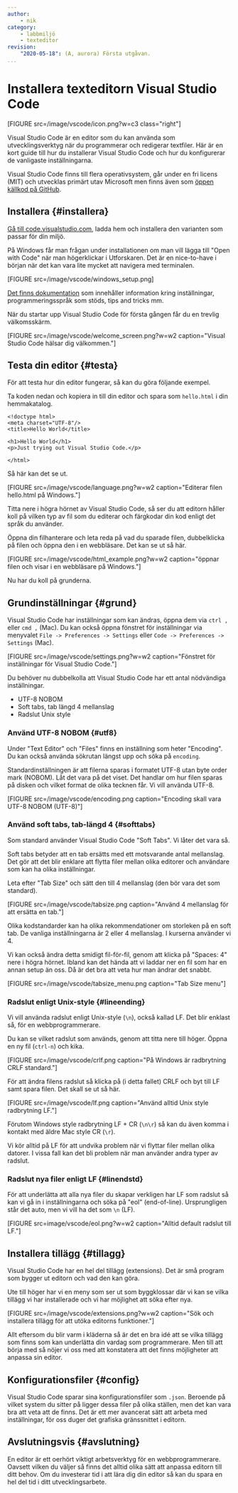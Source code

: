 ```yaml
---
author:
    - nik
category:
    - labbmiljö
    - texteditor
revision:
    "2020-05-18": (A, aurora) Första utgåvan.
...
```

Installera texteditorn Visual Studio Code
==================================

[FIGURE src=/image/vscode/icon.png?w=c3 class="right"]

Visual Studio Code är en editor som du kan använda som utvecklingsverktyg när du programmerar och redigerar textfiler. Här är en kort guide till hur du installerar Visual Studio Code och hur du konfigurerar de vanligaste inställningarna.

<!--more-->

Visual Studio Code finns till flera operativsystem, går under en fri licens (MIT) och utvecklas primärt utav Microsoft men finns även som [öppen källkod på GitHub](https://github.com/microsoft/vscode).



Installera {#installera}
--------------------------------------

[Gå till code.visualstudio.com](https://code.visualstudio.com/), ladda hem och installera den varianten som passar för din miljö.

På Windows får man frågan under installationen om man vill lägga till "Open with Code" när man högerklickar i Utforskaren. Det är en nice-to-have i början när det kan vara lite mycket att navigera med terminalen.

[FIGURE src=/image/vscode/windows_setup.png]

[Det finns dokumentation](https://code.visualstudio.com/docs) som innehåller information kring inställningar, programmeringsspråk som stöds, tips and tricks mm.

När du startar upp Visual Studio Code för första gången får du en trevlig välkomsskärm.

[FIGURE src=/image/vscode/welcome_screen.png?w=w2 caption="Visual Studio Code hälsar dig välkommen."]



Testa din editor {#testa}
--------------------------------------

För att testa hur din editor fungerar, så kan du göra följande exempel.

Ta koden nedan och kopiera in till din editor och spara som `hello.html` i din hemmakatalog.

```text
<!doctype html>
<meta charset="UTF-8"/>
<title>Hello World</title>

<h1>Hello World</h1>
<p>Just trying out Visual Studio Code.</p>

</html>
```

Så här kan det se ut.

[FIGURE src=/image/vscode/language.png?w=w2 caption="Editerar filen hello.html på Windows."]

Titta nere i högra hörnet av Visual Studio Code, så ser du att editorn håller koll på vilken typ av fil som du editerar och färgkodar din kod enligt det språk du använder.

Öppna din filhanterare och leta reda på vad du sparade filen, dubbelklicka på filen och öppna den i en webbläsare. Det kan se ut så här.

[FIGURE src=/image/vscode/html_example.png?w=w2 caption="öppnar filen och visar i en webbläsare på Windows."]

Nu har du koll på grunderna.



Grundinställningar {#grund}
--------------------------------------

Visual Studio Code har inställningar som kan ändras, öppna dem via `ctrl ,` eller `cmd ,` (Mac). Du kan också öppna fönstret för inställningar via menyvalet `File -> Preferences -> Settings` eller `Code -> Preferences -> Settings` (Mac).

[FIGURE src=/image/vscode/settings.png?w=w2 caption="Fönstret för inställningar för Visual Studio Code."]

Du behöver nu dubbelkolla att Visual Studio Code har ett antal nödvändiga inställningar.

* UTF-8 NOBOM
* Soft tabs, tab längd 4 mellanslag
* Radslut Unix style



### Använd UTF-8 NOBOM {#utf8}

Under "Text Editor" och "Files" finns en inställning som heter "Encoding". Du kan också använda sökrutan längst upp och söka på `encoding`.

Standardinställningen är att filerna sparas i formatet UTF-8 utan byte order mark (NOBOM). Låt det vara på det viset. Det handlar om hur filen sparas på disken och vilket format de olika tecknen får. Vi vill använda UTF-8.

[FIGURE src=/image/vscode/encoding.png caption="Encoding skall vara UTF-8 NOBOM (UTF-8)"]



### Använd soft tabs, tab-längd 4 {#softtabs}

Som standard använder Visual Studio Code "Soft Tabs". Vi låter det vara så.

Soft tabs betyder att en tab ersätts med ett motsvarande antal mellanslag. Det gör att det blir enklare att flytta filer mellan olika editorer och användare som kan ha olika inställningar.

Leta efter "Tab Size" och sätt den till 4 mellanslag (den bör vara det som standard).
 
[FIGURE src=/image/vscode/tabsize.png caption="Använd 4 mellanslag för att ersätta en tab."]

Olika kodstandarder kan ha olika rekommendationer om storleken på en soft tab. De vanliga inställningarna är 2 eller 4 mellanslag. I kurserna använder vi 4.

Vi kan också ändra detta smidigt fil-för-fil, genom att klicka på "Spaces: 4" nere i högra hörnet. Ibland kan det hända att vi laddar ner en fil som har en annan setup än oss. Då är det bra att veta hur man ändrar det snabbt.

[FIGURE src=/image/vscode/tabsize_menu.png caption="Tab Size menu"]



### Radslut enligt Unix-style {#lineending}

Vi vill använda radslut enligt Unix-style (`\n`), också kallad LF. Det blir enklast så, för en webbprogrammerare.

Du kan se vilket radslut som används, genom att titta nere till höger. Öppna en ny fil (`ctrl-n`) och kika.

[FIGURE src=/image/vscode/crlf.png caption="På Windows är radbrytning CRLF standard."]

För att ändra filens radslut så klicka på (i detta fallet) CRLF och byt till LF samt spara filen. Det skall se ut så här.

[FIGURE src=/image/vscode/lf.png caption="Använd alltid Unix style radbrytning LF."]

Förutom Windows style radbrytning LF + CR (`\n\r`) så kan du även komma i kontakt med äldre Mac style CR (`\r`).

Vi kör alltid på LF för att undvika problem när vi flyttar filer mellan olika datorer. I vissa fall kan det bli problem när man använder andra typer av radslut. 



### Radslut nya filer enligt LF {#linendstd}

För att underlätta att alla nya filer du skapar verkligen har LF som radslut så kan vi gå in i inställningarna och söka på "eol" (end-of-line). Ursprungligen står det auto, men vi vill ha det som `\n` (LF).

[FIGURE src=image/vscode/eol.png?w=w2 caption="Alltid default radslut till LF."]



Installera tillägg {#tillagg}
--------------------------------------

Visual Studio Code har en hel del tillägg (extensions). Det är små program som bygger ut editorn och vad den kan göra.

Ute till höger har vi en meny som ser ut som byggklossar där vi kan se vilka tillägg vi har installerade och vi har möjlighet att söka efter nya.

[FIGURE src=/image/vscode/extensions.png?w=w2 caption="Sök och installera tillägg för att utöka editorns funktioner."]

Allt eftersom du blir varm i kläderna så är det en bra idé att se vilka tillägg som finns som kan underlätta din vardag som programmerare. Men till att börja med så nöjer vi oss med att konstatera att det finns möjligheter att anpassa sin editor.



Konfigurationsfiler {#config}
--------------------------------------

Visual Studio Code sparar sina konfigurationsfiler som `.json`. Beroende på vilket system du sitter på ligger dessa filer på olika ställen, men det kan vara bra att veta att de finns. Det är ett mer avancerat sätt att arbeta med inställningar, för oss duger det grafiska gränssnittet i editorn.



Avslutningsvis {#avslutning}
--------------------------------------

En editor är ett oerhört viktigt arbetsverktyg för en webbprogrammerare. Oavsett vilken du väljer så finns det alltid olika sätt att anpassa editorn till ditt behov. Om du investerar tid i att lära dig din editor så kan du spara en hel del tid i ditt utvecklingsarbete. 
